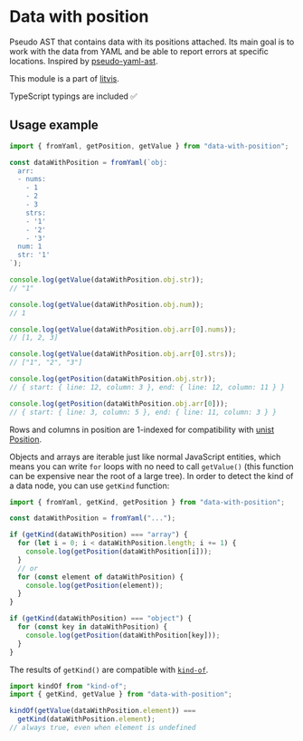 # Data with position

Pseudo AST that contains data with its positions attached.
Its main goal is to work with the data from YAML and be able to report errors at specific locations.
Inspired by [pseudo-yaml-ast](https://github.com/yldio/pseudo-yaml-ast).

This module is a part of [litvis](https://github.com/gicentre/litvis).

TypeScript typings are included ✅

## Usage example

```js
import { fromYaml, getPosition, getValue } from "data-with-position";

const dataWithPosition = fromYaml(`obj:
  arr:
  - nums:
    - 1
    - 2
    - 3
    strs:
    - '1'
    - '2'
    - '3'
  num: 1
  str: '1'
`);

console.log(getValue(dataWithPosition.obj.str));
// "1"

console.log(getValue(dataWithPosition.obj.num));
// 1

console.log(getValue(dataWithPosition.obj.arr[0].nums));
// [1, 2, 3]

console.log(getValue(dataWithPosition.obj.arr[0].strs));
// ["1", "2", "3"]

console.log(getPosition(dataWithPosition.obj.str));
// { start: { line: 12, column: 3 }, end: { line: 12, column: 11 } }

console.log(getPosition(dataWithPosition.obj.arr[0]));
// { start: { line: 3, column: 5 }, end: { line: 11, column: 3 } }
```

Rows and columns in position are 1-indexed for compatibility with [unist Position](https://github.com/syntax-tree/unist#position).

Objects and arrays are iterable just like normal JavaScript entities, which means you can write `for` loops with no need to call `getValue()` (this function can be expensive near the root of a large tree).
In order to detect the kind of a data node, you can use `getKind` function:

```js
import { fromYaml, getKind, getPosition } from "data-with-position";

const dataWithPosition = fromYaml("...");

if (getKind(dataWithPosition) === "array") {
  for (let i = 0; i < dataWithPosition.length; i += 1) {
    console.log(getPosition(dataWithPosition[i]));
  }
  // or
  for (const element of dataWithPosition) {
    console.log(getPosition(element));
  }
}

if (getKind(dataWithPosition) === "object") {
  for (const key in dataWithPosition) {
    console.log(getPosition(dataWithPosition[key]));
  }
}
```

The results of `getKind()` are compatible with [`kind-of`](https://www.npmjs.com/package/kind-of).

```js
import kindOf from "kind-of";
import { getKind, getValue } from "data-with-position";

kindOf(getValue(dataWithPosition.element)) ===
  getKind(dataWithPosition.element);
// always true, even when element is undefined
```
